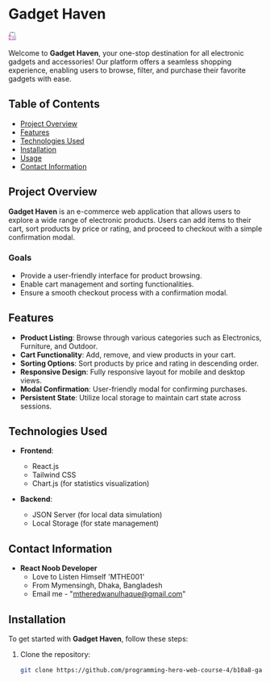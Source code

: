 # Gadget Haven

![Gadget Haven Logo](./public/image/favicon-16x16.png) 

Welcome to **Gadget Haven**, your one-stop destination for all electronic gadgets and accessories! Our platform offers a seamless shopping experience, enabling users to browse, filter, and purchase their favorite gadgets with ease.

## Table of Contents

- [Project Overview](#project-overview)
- [Features](#features)
- [Technologies Used](#technologies-used)
- [Installation](#installation)
- [Usage](#usage)
- [Contact Information](#contact-information)

## Project Overview

**Gadget Haven** is an e-commerce web application that allows users to explore a wide range of electronic products. Users can add items to their cart, sort products by price or rating, and proceed to checkout with a simple confirmation modal.

### Goals

- Provide a user-friendly interface for product browsing.
- Enable cart management and sorting functionalities.
- Ensure a smooth checkout process with a confirmation modal.

## Features

- **Product Listing**: Browse through various categories such as Electronics, Furniture, and Outdoor.
- **Cart Functionality**: Add, remove, and view products in your cart.
- **Sorting Options**: Sort products by price and rating in descending order.
- **Responsive Design**: Fully responsive layout for mobile and desktop views.
- **Modal Confirmation**: User-friendly modal for confirming purchases.
- **Persistent State**: Utilize local storage to maintain cart state across sessions.

## Technologies Used

- **Frontend**: 
  - React.js
  - Tailwind CSS
  - Chart.js (for statistics visualization)

- **Backend**: 
  - JSON Server (for local data simulation)
  - Local Storage (for state management)

## Contact Information
- **React Noob Developer**
  - Love to Listen Himself 'MTHE001'
  - From Mymensingh, Dhaka, Bangladesh
  - Email me - "mtheredwanulhaque@gmail.com"


## Installation

To get started with **Gadget Haven**, follow these steps:

1. Clone the repository:
   ```bash
   git clone https://github.com/programming-hero-web-course-4/b10a8-gadget-heaven-Mthe001.git
